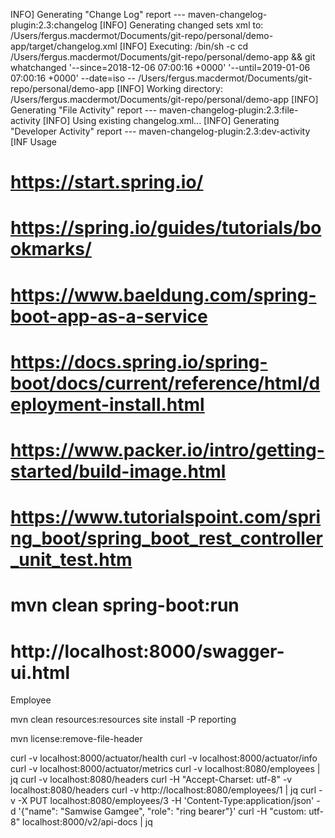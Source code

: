 
INFO] Generating "Change Log" report    --- maven-changelog-plugin:2.3:changelog
[INFO] Generating changed sets xml to: /Users/fergus.macdermot/Documents/git-repo/personal/demo-app/target/changelog.xml
[INFO] Executing: /bin/sh -c cd /Users/fergus.macdermot/Documents/git-repo/personal/demo-app && git whatchanged '--since=2018-12-06 07:00:16 +0000' '--until=2019-01-06 07:00:16 +0000' --date=iso -- /Users/fergus.macdermot/Documents/git-repo/personal/demo-app
[INFO] Working directory: /Users/fergus.macdermot/Documents/git-repo/personal/demo-app
[INFO] Generating "File Activity" report --- maven-changelog-plugin:2.3:file-activity
[INFO] Using existing changelog.xml...
[INFO] Generating "Developer Activity" report --- maven-changelog-plugin:2.3:dev-activity
[INF
Usage

# https://start.spring.io/
# https://spring.io/guides/tutorials/bookmarks/
# https://www.baeldung.com/spring-boot-app-as-a-service
# https://docs.spring.io/spring-boot/docs/current/reference/html/deployment-install.html
# https://www.packer.io/intro/getting-started/build-image.html
# https://www.tutorialspoint.com/spring_boot/spring_boot_rest_controller_unit_test.htm
# mvn clean spring-boot:run
# http://localhost:8000/swagger-ui.html

Employee

mvn clean resources:resources site install -P reporting

mvn license:remove-file-header


curl -v localhost:8000/actuator/health
curl -v localhost:8000/actuator/info
curl -v localhost:8000/actuator/metrics
curl -v localhost:8080/employees | jq
curl -v localhost:8080/headers
curl -H "Accept-Charset: utf-8" -v localhost:8080/headers
curl -v http://localhost:8080/employees/1 | jq
curl -v -X PUT localhost:8080/employees/3 -H 'Content-Type:application/json' -d '{"name": "Samwise Gamgee", "role": "ring bearer"}'
curl -H "custom: utf-8" localhost:8000/v2/api-docs | jq
